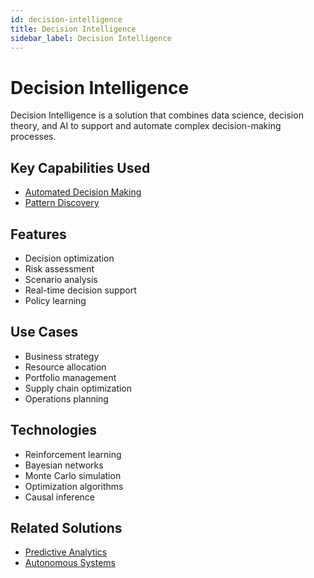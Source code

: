 ```yaml
---
id: decision-intelligence
title: Decision Intelligence
sidebar_label: Decision Intelligence
---
```


# Decision Intelligence

Decision Intelligence is a solution that combines data science, decision theory, and AI to support and automate complex decision-making processes.

## Key Capabilities Used

- [Automated Decision Making](../capabilities/automated-decision-making)
- [Pattern Discovery](../capabilities/pattern-discovery)

## Features

- Decision optimization
- Risk assessment
- Scenario analysis
- Real-time decision support
- Policy learning

## Use Cases

- Business strategy
- Resource allocation
- Portfolio management
- Supply chain optimization
- Operations planning

## Technologies

- Reinforcement learning
- Bayesian networks
- Monte Carlo simulation
- Optimization algorithms
- Causal inference

## Related Solutions

- [Predictive Analytics](./predictive-analytics)
- [Autonomous Systems](./autonomous-systems)
